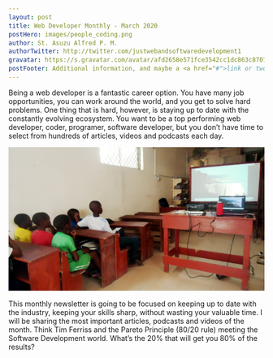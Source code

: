 ```yaml
---
layout: post
title: Web Developer Monthly - March 2020
postHero: images/people_coding.png
author: St. Asuzu Alfred P. M.
authorTwitter: http://twitter.com/justwebandsoftwaredevelopment1
gravatar: https://s.gravatar.com/avatar/afd2658e571fce3542cc1dc863c8707c?s=150
postFooter: Additional information, and maybe a <a href="#">link or two</a>
---
```


Being a web developer is a fantastic career option. You have many job opportunities, you can work around the world, and you get to solve hard problems. One thing that is hard, however, is staying up to date with the constantly evolving ecosystem. You want to be a top performing web developer, coder, programer, software developer, but you don’t have time to select from hundreds of articles, videos and podcasts each day.

<img class="pull-left" src="images/slide1.png"
alt="class activities">

This monthly newsletter is going to be focused on keeping up to date with the industry, keeping your skills sharp, without wasting your valuable time. I will be sharing the most important articles, podcasts and videos of the month. Think Tim Ferriss and the Pareto Principle (80/20 rule) meeting the Software Development world. What’s the 20% that will get you 80% of the results?